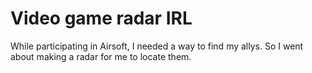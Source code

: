 # Video game radar IRL
While participating in Airsoft, I needed a way to find my allys. So I went about making a radar for me to locate them.
